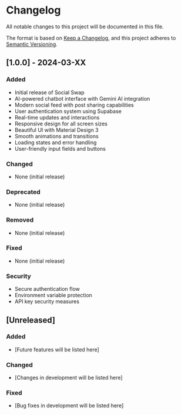 # Changelog

All notable changes to this project will be documented in this file.

The format is based on [Keep a Changelog](https://keepachangelog.com/en/1.0.0/),
and this project adheres to [Semantic Versioning](https://semver.org/spec/v2.0.0.html).

## [1.0.0] - 2024-03-XX

### Added
- Initial release of Social Swap
- AI-powered chatbot interface with Gemini AI integration
- Modern social feed with post sharing capabilities
- User authentication system using Supabase
- Real-time updates and interactions
- Responsive design for all screen sizes
- Beautiful UI with Material Design 3
- Smooth animations and transitions
- Loading states and error handling
- User-friendly input fields and buttons

### Changed
- None (initial release)

### Deprecated
- None (initial release)

### Removed
- None (initial release)

### Fixed
- None (initial release)

### Security
- Secure authentication flow
- Environment variable protection
- API key security measures

## [Unreleased]

### Added
- [Future features will be listed here]

### Changed
- [Changes in development will be listed here]

### Fixed
- [Bug fixes in development will be listed here] 
